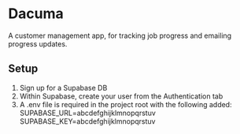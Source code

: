 # Dacuma

A customer management app, for tracking job progress and emailing progress updates.

## Setup

1. Sign up for a Supabase DB
2. Within Supabase, create your user from the Authentication tab
3. A .env file is required in the project root with the following added:
   SUPABASE_URL=abcdefghijklmnopqrstuv
   SUPABASE_KEY=abcdefghijklmnopqrstuv
